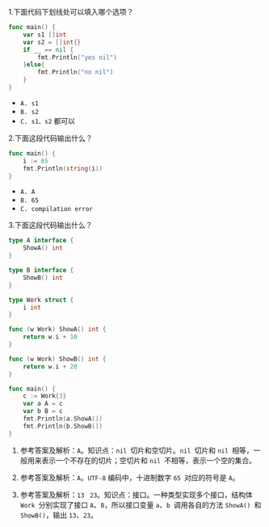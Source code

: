 1.下面代码下划线处可以填入哪个选项？

```go
func main() {
    var s1 []int
    var s2 = []int{}
    if __ == nil {
        fmt.Println("yes nil")
    }else{
        fmt.Println("no nil")
    }
}
```

- `A. s1`
- `B. s2`
- `C. s1、s2` 都可以

2.下面这段代码输出什么？

```go
func main() {  
    i := 65
    fmt.Println(string(i))
}
```

- `A. A`
- `B. 65`
- `C. compilation error`

3.下面这段代码输出什么？

```go
type A interface {
    ShowA() int
}

type B interface {
    ShowB() int
}

type Work struct {
    i int
}

func (w Work) ShowA() int {
    return w.i + 10
}

func (w Work) ShowB() int {
    return w.i + 20
}

func main() {
    c := Work{3}
    var a A = c
    var b B = c
    fmt.Println(a.ShowA())
    fmt.Println(b.ShowB())
}
```

1. 参考答案及解析：`A`。知识点：`nil `切片和空切片。`nil `切片和 `nil `相等，一般用来表示一个不存在的切片；空切片和 `nil `不相等，表示一个空的集合。

2. 参考答案及解析：`A`。`UTF-8` 编码中，十进制数字 `65 `对应的符号是 `A`。

3. 参考答案及解析：`13 ` `23`。知识点：接口。一种类型实现多个接口，结构体 `Work `分别实现了接口 `A`、`B`，所以接口变量 `a`、`b `调用各自的方法 `ShowA() `和 `ShowB()`，输出 `13`、`23`。